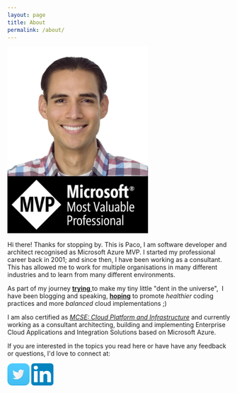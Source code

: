 ```yaml
---
layout: page
title: About
permalink: /about/
---
```


<img class="  wp-image-1151 alignleft" src="/assets/img/2018/06/paco-head-shot-mvp.jpg" alt="Corporate Headshot" width="318" height="421" />

Hi there! Thanks for stopping by. This is Paco, I am software developer and architect recognised as Microsoft Azure MVP. I started my professional career back in 2001; and since then, I have been working as a consultant. This has allowed me to work for multiple organisations in many different industries and to learn from many different environments.

As part of my journey <span style="text-decoration:underline;"><strong>trying</strong> </span>to make my tiny little "dent in the universe",  I have been blogging and speaking, <span style="text-decoration:underline;"><strong>hoping</strong></span> to promote <em>healthier</em> coding practices and more <em>balanced</em> cloud implementations ;)

I am also certified as <em><a href="https://www.youracclaim.com/badges/30aff762-2e03-4090-81fc-dc705ea34109">MCSE: Cloud Platform and Infrastructure</a></em> and currently working as a consultant architecting, building and implementing Enterprise Cloud Applications and Integration Solutions based on Microsoft Azure.

If you are interested in the topics you read here or have have any feedback or questions, I'd love to connect at:

<a href="https://twitter.com/pacodelacruz"><img class="alignnone  wp-image-437" src="/assets/img/2015/03/twitter60.png" alt="twitter60" width="50" height="50" /></a> <a href="https://www.linkedin.com/in/pacodelacruz/"><img class="alignnone  wp-image-438" src="/assets/img/2015/03/linkedin80.png" alt="linkedin80" width="50" height="50" /></a>


